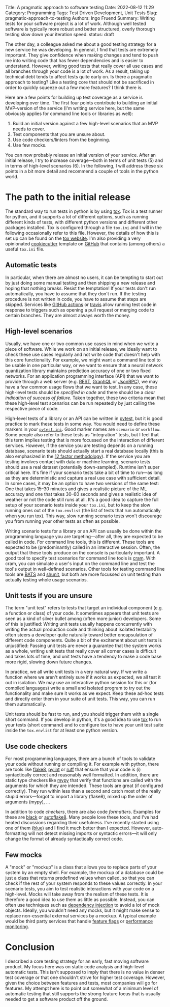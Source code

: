 Title: A pragmatic approach to software testing
Date: 2022-08-12 11:29
Category: Programming
Tags: Test Driven Development, Unit Tests
Slug: pragmatic-approach-to-testing
Authors: Ingo Fruend
Summary: Writing tests for your software project is a lot of work. Although well tested software is typically more robust and better structured, overly thorough testing slow down your iteration speed.
status: draft

The other day, a colleague asked me about a good testing strategy for a new service he was developing.
In general, I find that tests are extremely important.
They give confidence when making changes and tend to push me into writing code that has fewer dependencies and is easier to understand.
However, writing good tests that really cover all use cases and all branches through your code is a lot of work.
As a result, taking up technical debt tends to affect tests quite early on.
Is there a pragmatic approach to testing? Like a testing core that should not be sacrificed in order to quickly squeeze out a few more features?
I think there is.

Here are a few points for building up test coverage as a service is developing over time.
The first four points contribute to building an initial MVP-version of the service (I'm writing service here, but the same obviously applies for command line tools or libraries as well):

1. Build an initial version against a few high-level scenarios that an MVP needs to cover.
2. Test components that you are unsure about.
3. Use code checkers/linters from the beginning.
4. Use few mocks.

You can now probably release an initial version of your service.
After an initial release, I try to increase coverage&mdash;both in terms of unit tests (5) and in terms of high-level scenarios (6).
In the following, I will address these six points in a bit more detail and recommend a couple of tools in the python world.

# The path to the initial release

The standard way to run tests in python is by using [tox](https://tox.wiki).
Tox is a test runner for python, and it supports a lot of different options, such as running different kinds of tests, with different python versions and different other packages installed.
Tox is configured through a file `tox.ini` and I will in the following occasionally refer to this file.
However, the details of how this is set up can be found on the [tox website](https://tox.wiki).
I'm also providing a very opinionated [cookiecutter](https://www.cookiecutter.io) template on [GitHub](https://github.com/igordertigor/templates) that contains (among others) a useful `tox.ini` file.

## Automatic tests

In particular, when there are almost no users, it can be tempting to start out by just doing some manual testing and then shipping a new release and hoping that nothing breaks.
Resist the temptation!
If your tests don't run automatically, you have to assume that they don't run.
If the testing procedure is not written in code, you have to assume that steps are skipped.
Services like [GitHub actions](https://docs.github.com/en/actions) or [travis](https://www.travis-ci.com) allow running test code in response to triggers such as opening a pull request or merging code to certain branches.
They are almost always worth the money.


## High-level scenarios

Usually, we have one or two common use cases in mind when we write a piece of software.
While we work on an initial release, we ideally want to check these use cases regularly and not write code that doesn't help with this core functionality.
For example, we might want a command line tool to be usable in one particular way, or we want to ensure that a neural network quantization library maintains prediction accuracy of one or two fixed networks.
For an application programming interface (API) that we want to provide through a web server (e.g. [REST](https://en.wikipedia.org/wiki/Representational_state_transfer), [GraphQL](https://graphql.org) or [JsonRPC](https://www.jsonrpc.org)), we may have a few common usage flows that we want to test.
In any case, these high-level tests should be *specified in code* and there should be a *clear indication of success of failure*.
Taken together, these two criteria mean that these high-level test scenarios can be run repeatedly by just calling the respective piece of code.

High-level tests of a library or an API can be written in [pytest](https://docs.pytest.org/), but it is good practice to mark these tests in some way.
You would need to define these markers in your [`pytest.ini`](https://docs.pytest.org/en/7.1.x/reference/customize.html?highlight=configure).
Good marker names are `scenario` or `workflow`.
Some people also refer to these tests as "integration" tests, but I feel that this term implies testing that is more focussed on the interaction of different services.
However, if the service you are testing depends on a running database, scenario tests should actually start a real database locally (this is also emphasized in the [12 factor methodology](https://12factor.net/dev-prod-parity)).
If the service you are testing involves contact with data or machine learning, scenario tests should use a real dataset (potentially down-sampled).
Runtime isn't super critical here.
It's fine if your scenario tests take a bit of time to run&mdash;as long as they are deterministic and capture a real use case with sufficient detail.
In some cases, it may be an option to have two versions of the same test: One that takes 15&ndash;30 minutes and gives a realistic picture of the ML accuracy and one that takes 30&ndash;60 seconds and gives a realistic idea of weather or not the code still runs at all.
It's a good idea to capture the full setup of your scenario tests inside your `tox.ini`, but to keep the slow running ones out of the `tox.envlist` (the list of tests that run automatically when you run tox).
This way, slow running scenario tests won't discourage you from running your other tests as often as possible.

Writing scenario tests for a library or an API can usually be done within the programming language you are targeting&mdash;after all, they are expected to be called in code.
For command line tools, this is different.
These tools are expected to be (predominantly) called in an interactive session.
Often, the output that these tools produce on the console is particularly important.
A good tool to specify test scenarios for command line tools is [cram](https://bitheap.org/cram/).
With cram, you can simulate a user's input on the command line and test the tool's output in well-defined scenarios.
Other tools for testing command line tools are [BATS](https://github.com/bats-core/bats-core) and [shunit](https://github.com/kward/shunit2), but both are more focussed on unit testing than actually testing whole usage scenarios.

## Unit tests if you are unsure

The term "unit test" refers to tests that target an individual component (e.g. a function or class) of your code.
It sometimes appears that unit tests are seen as a kind of silver bullet among (often more junior) developers.
Some of this is justified: Writing unit tests usually happens concurrently with writing the actual production code and thinking about isolated testability often steers a developer quite naturally toward better encapsulation of different code components.
Quite a bit of the excitement about unit tests is unjustified: Passing unit tests are never a guarantee that the system works as a whole, writing unit tests that really cover all corner cases is difficult and takes lots of time, and unit tests have a tendency to make a code base more rigid, slowing down future changes.

In practice, we all write unit tests in a very natural way.
If we write a function where we aren't entirely sure if it works as expected, we all test it out in isolation.
We may use an interactive python session for this or (for compiled languages) write a small and isolated program to try out the functionality and make sure it works as we expect.
Keep these ad-hoc tests and directly enter them in your suite of unit tests.
This way, you can run them automatically.

Unit tests should be fast to run, and you should trigger them with a single short command.
If you develop in python, it's a good idea to use [tox](https://tox.wiki) to run your tests (short command) and to configure tox to have your unit test suite inside the `tox.envlist` for at least one python version.


## Use code checkers

For most programming languages, there are a bunch of tools to validate your code without running or compiling it.
For example with python, there are tools like [flake8](https://flake8.pycqa.org/en/latest/), [pylint](https://www.pylint.org) or [ruff](https://beta.ruff.rs/docs/) that ensure that your code is (i) syntactically correct and reasonably well formatted.
In addition, there are static type checkers like [mypy](https://mypy-lang.org) that verify that functions are called with the arguments for which they are intended.
These tools are great (if configured correctly).
They run within less than a second and catch most of the really stupid errors&mdash;forgot to import a library (flake8), mixed up the order of arguments (mypy), ...

In addition to code *checkers*, there are also code *formatters*.
Examples for these are [black](https://black.readthedocs.io/en/stable/index.html) or [autoflake8](https://github.com/fsouza/autoflake8).
Many people love these tools, and I've had heated discussions regarding their usefulness.
I've recently started using one of them ([blue](https://blue.readthedocs.io/en/latest/)) and I find it much better than I expected.
However, auto-formatting will not detect missing imports or syntactic errors&mdash;it will only change the format of already syntactically correct code.

## Few mocks

A "mock" or "mockup" is a class that allows you to replace parts of your system by an empty shell. For example, the mockup of a database could be just a class that returns predefined values when called, so that you can check if the rest of your system responds to these values correctly.
In your scenario tests, you aim to test realistic interactions with your code on a high-level.
Mocks will take away from the realism of these tests.
It is therefore a good idea to use them as little as possible.
Instead, you can often use techniques such as [dependency injection](https://en.wikipedia.org/wiki/Dependency_injection) to avoid a lot of mock objects.
Ideally, you wouldn't need any mocks, but it might make sense to replace non-essential external services by a mockup.
A typical example would be third party services that handle [feature flags](https://martinfowler.com/articles/feature-toggles.html) or [performance monitoring](https://sentry.io/welcome/).

# Conclusion

I described a core testing strategy for an early, fast moving software product.
My focus here was on static code analysis and high-level automatic tests.
This isn't supposed to imply that there is no value in denser test coverage or that one shouldn't strive for higher test coverage.
However, given the choice between features and tests, most companies will go for features.
My attempt here is to point out somewhat of a minimum level of automatic testing that still supports the strong feature focus that is usually needed to get a software product off the ground.
